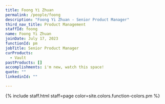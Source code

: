 ```yaml
---
title: Foong Yi Zhuan
permalink: /people/foong
description: "Foong Yi Zhuan - Senior Product Manager"
third_nav_title: Product Management
staffId: foong
name: Foong Yi Zhuan
joinDate: July 17, 2023
functionId: pm
jobTitle: Senior Product Manager
curProducts:
  - Vault
pastProducts: []
accomplishments: i'm new, watch this space!
quote: ""
linkedinId: ""

---
```


{% include staff.html staff=page color=site.colors.function-colors.pm %}
